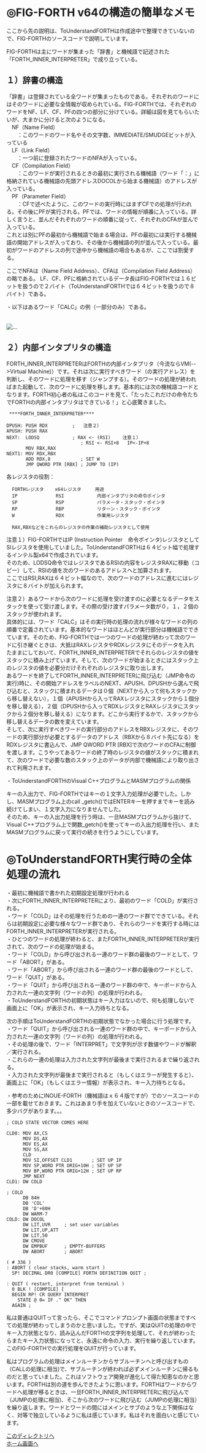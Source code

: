 # ◎FIG-FORTH v64の構造の簡単なメモ  
ここから先の説明は、ToUnderstandFORTHは作成途中で整理できていないので、FIG-FORTHのソースコードで説明しています。  
  
FIG-FORTHは主にワードが集まった「辞書」と機械語で記述された「FORTH_INNER_INTERPRETER」で成り立っている。  
  
## １）辞書の構造  
「辞書」は登録されている全ワードが集まったものである。それぞれのワードにはそのワードに必要な全情報が収められている。FIG-FORTHでは、それぞれのワードをNF、LF、CF、PFの四つの部分に分けている。詳細は図を見てもらいたいが、大まかに分けると次のようになる。  
　NF（Name Field）  
　　：このワードのワード名やその文字数、IMMEDIATE/SMUDGEビットが入っている  
　LF（Link Field）  
　　：一つ前に登録されたワードのNFAが入っている。  
　CF（Compilation Field）  
　　：このワードが実行されるときの最初に実行される機械語（ワード「：」に格納されている機械語の先頭アドレスDOCOLから始まる機械語）のアドレスが入っている。  
　PF（Parameter Field）  
　　：CFで述べたように、このワードの実行時にはまずCFでの処理が行われる。その後にPFが実行される。PFでは、ワードの情報が順番に入っている。詳しく言うと、並んだそれぞれのワードの順番に従って、それぞれのCFAが並んで入っている。  
これとは別にPFの最初から機械語で始まる場合は、PFの最初には実行する機械語の開始アドレスが入っており、その後から機械語の列が並んで入っている。最初がワードのアドレスの列で途中から機械語の場合もあるが、ここでは割愛する。  
  
ここでNFAは（Name Field Address）、CFAは（Compilation Field Address）の略である。
LF、CF、PFに格納されているデータ長はFIG-FORTHでは１６ビットを扱うので２バイト（ToUnderstandFORTHでは６４ビットを扱うので８バイト）である。  
  
  
  
・以下はあるワード「CALC」の例（一部分のみ）である。  
  
　  
![ ... ](/JPN/Documents/03_01_v0.20.01_JPN/NFR.png)  
  
  
## ２）内部インタプリタの構造  
FORTH_INNER_INTERPRETERはFORTHの内部インタプリタ（今流ならVM(-->Virtual Machine)）です。それは次に実行すべきワード（の実行アドレス）を判断し、そのワードに処理を移す（ジャンプする）。そのワードの処理が終わればまた起動して、次のワードに処理を移します。基本的には次の機械語コードとなります。FORTH初心者の私はこのコードを見て、「たったこれだけの命令たちでFORTHの内部インタプリタはできている！」と心底驚きました。  
  
```  
 ****FORTH_INNER_INTERPRETER****  
  
DPUSH: PUSH RDX         ;   注意２）  
APUSH: PUSH RAX  
NEXT:  LODSQ            ; RAX <- (RSI) 　　注意１）  
                           ; RSI <- RSI+8   IP<-IP+8  
       MOV RBX,RAX  
NEXT1: MOV RDX,RBX  
       ADD RDX,8           ; SET W  
       JMP QWORD PTR [RBX] ; JUMP TO (IP)  
```  
  
各レジスタの役割：  
```  
  FORTHレジスタ    x64レジスタ　　　用途  
  IP              RSI            内部インタプリタの命令ポインタ  
  SP              RSP            パラメータ・スタック・ポインタ  
  RP              RBP            リターン・スタック・ポインタ  
  W               RDX            作業用レジスタ  
 ```   
      RAX,RBXなどをこれらのレジスタの作業の補助レジスタとして使用  　
  
  
注意１）FIG-FORTHではIP (Instruction Pointer　命令ポインタ)レジスタとしてSIレジスタを使用していました。ToUnderstandFORTHは６４ビット幅で処理するインテル製x64で作成されています。  
そのため、LODSQ命令ではレジスタであるRSIの内容をレジスタRAXに移動（コピー）して、RSIの値を次のワードのあるアドレスへと加算されます。  
ここではRSI,RAXは６４ビット幅なので、次のワードのアドレスに進むにはレジスタに８バイトが加えられます。  
  
注意２）あるワードから次のワードに処理を受け渡すのに必要となるデータをスタックを使って受け渡します。その際の受け渡すパラメータ数が０，１，２個のスタックが使われます。  
具体的には、ワード「CALC」はその実行時の処理の流れが様々なワードの列の順番で定義されています。基本的なワードはほとんどが実行部分は機械語でできています。そのため、FIG-FORTHでは一つのワードの処理が終わって次のワードに引き継ぐときは、大抵はRAXレジスタやRDXレジスタにそのデータを入れたままにしておいて、FORTH_INNER_INTERPRETERでそれらのレジスタの値をスタックに積み上げています。そして、次のワードが始まるときにはスタック上のレジスタの値を必要分だけそれぞれのレジスタに取り出します。  
あるワードを終了してFORTH_INNER_INTERPRETERに飛び込む（JMP命令の実行)時に、その開始アドレスをラベルのNEXT、APUSH、DPUSHから選んで飛び込むと、スタックに積まれるデータは０個（NEXTから入って何もスタックから移し替えない），１個（APUSHから入ってRAXレジスタにスタックから１個分を移し替える），２個（DPUSHから入ってRDXレジスタとRAXレジスタにスタックから２個分を移し替える）になります。どこから実行するかで、スタックから移し替えるデータの数を変えています。  
そして、次に実行すべきワードの実行部分のアドレスをRBXレジスタに、そのワードの実行部分が必要とするデータのアドレス（RBXから８バイト先になる）をRDXレジスタに書込んで、JMP QWORD PTR [RBX]で次のワードのCFAに制御を渡します。こうやってあるワードの終了時のレジスタの値がスタックに積まれて、次のワードで必要な数のスタック上のデータが内部で機械語により取り出されて利用されます。  
  
  
・ToUnderstandFORTHのVisual C++プログラムとMASMプログラムの関係  
  
キーの入出力で、FIG-FORTHではキーの１文字入力処理が必要でした。しかし、MASMプログラム上のcall _getch()ではENTERキーを押すまでキーを読み続けてしまい、１文字入力になりませんでした。  
そのため、キーの入出力処理を行う時は、一旦MASMプログラムから抜けて、Visual C++プログラム上で関数_getch()を使ってキーの入出力処理を行い、またMASMプログラムに戻って実行の続きを行うようにしています。  
  
  
# ◎ToUnderstandFORTH実行時の全体処理の流れ  
  
・最初に機械語で書かれた初期設定処理が行われる  
・次にFORTH_INNER_INTERPRETERにより、最初のワード「COLD」が実行される。  
・ワード「COLD」はその処理を行うための一連のワード群でできている。それらは初期設定に必要な様々なワード群であり、それらのワードを実行する時にはFORTH_INNER_INTERPRETERが実行される。  
・ひとつのワードの処理が終わると、またFORTH_INNER_INTERPRETERが実行されて、次のワードの処理が始まる。  
・ワード「COLD」から呼び出される一連のワード群の最後のワードとして、ワード「ABORT」がある。  
・ワード「ABORT」から呼び出される一連のワード群の最後のワードとして、ワード「QUIT」がある。  
・ワード「QUIT」から呼び出される一連のワード群の中で、キーボードから入力された一連の文字列（ワードの列）の処理が行われる。  
・ToUnderstandFORTHの初期状態はキー入力はないので、何も処理しないで画面上に「OK」が表示され、キー入力待ちとなる。  
  
次の手順はToUnderstandFORTHの初期状態でなかった場合に行う処理です。  
・ワード「QUIT」から呼び出される一連のワード群の中で、キーボードから入力された一連の文字列（ワードの列）の処理が行われる。  
・その処理の後で、ワード「INTERPRET」で文字列が示す数値やワードが解釈／実行される。  
・これらの一連の処理は入力された文字列が最後まで実行されるまで繰り返される。  
・入力された文字列が最後まで実行されると（もしくはエラーが発生すると）、画面上に「OK」（もしくはエラー情報）が表示され、キー入力待ちとなる。  
  
  
・参考のためにINOUE-FORTH（機械語はｘ６４版ですが）でのソースコードの一部を載せておきます。これはあまり手を加えていないときのソースコードで、多少バグがあります。。。  
  
```  
; COLD STATE VECTOR COMES HERE

CLD0: MOV AX,CS
      MOV DS,AX
      MOV ES,AX
      MOV SS,AX
      CLD
      MOV SI,OFFSET CLD1       ; SET UP IP
      MOV SP,WORD PTR ORIG+10H ; SET UP SP
      MOV BP,WORD PTR ORIG+12H ; SET UP RP
      JMP NEXT
CLD1: DW COLD

; COLD
      DB 84H
      DB 'COL'
      DB 'D'+80H
      DW WARM-7
COLD: DW DOCOL
      DW LIT,UVR     ; set user variables
      DW LIT,UP,ATT
      DW LIT,50
      DW CMOVE
      DW EMPBUF      ; EMPTY-BUFFERS
      DW ABORT       ; ABORT
```  
  
```  
( # 336 )
: ABORT ( clear stacks, warm start )
  SP! DECIMAL DR0 [COMPILE] FORTH DEFINITION QUIT ;

: QUIT ( restart, interpret from terminal )
  0 BLK ! [COMPILE] [
  BEGIN RP! CR QUERY INTERPRET
    STATE @ 0= IF ." OK" THEN
  AGAIN ;
```  
  
  
私は普通はQUITって言ったら、そこでコマンドプロンプト画面の状態まですべての処理が終わってしまうのかと思いました。ですが、実はQUITの処理の中でキー入力状態となり、読み込んだFORTHの文字列を処理して、それが終わったらまたキー入力状態になってと、永遠に命令の入力、実行を繰り返しています。このFIG-FORTHでの実行処理をQUITが行っています。  
  
私はプログラムの処理はメインルーチンからサブルーチンへと呼び出すもの（CALLの処理に相当)で、サブルーチンが終われば必ずメインルーチンに帰るものだと思っていました。これはソフトウェア開発が進化して得た知恵なのかと思います。FORTHは別の道を歩んできたように思います。FORTHはワードからワードへ処理が移るときは、一旦FORTH_INNER_INTERPRETERに飛び込んで（JUMPの処理に相当)、そこから次のワードに飛び込む（JUMPの処理に相当）を繰り返します。ワードとワードの間にはメインとサブのような上下関係はなく、対等で独立しているように私は感じています。私はそれを面白いと感じています。  
  
[このディレクトリへ ](./)  
[ホーム画面へ ](../../README.md)  
